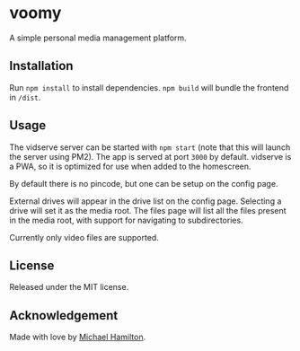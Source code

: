 # voomy
A simple personal media management platform.


## Installation
Run `npm install` to install dependencies. `npm build` will bundle the frontend in `/dist`.


## Usage
The vidserve server can be started with `npm start` (note that this will launch the server using PM2).
The app is served at port `3000` by default. vidserve is a PWA, so it is optimized for use when added to the homescreen.

By default there is no pincode, but one can be setup on the config page.

External drives will appear in the drive list on the config page. Selecting a drive will set it as the media root.
The files page will list all the files present in the media root, with support for navigating to subdirectories.

Currently only video files are supported.


## License
Released under the MIT license.



## Acknowledgement
Made with love by [Michael Hamilton](http://hamblest.one).
